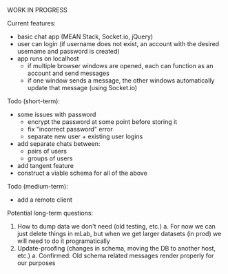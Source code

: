 WORK IN PROGRESS

Current features:
- basic chat app (MEAN Stack, Socket.io, jQuery)
- user can login (if username does not exist, an account with the desired username and password is created)
- app runs on localhost
  - if multiple browser windows are opened, each can function as an account and send messages
  - if one window sends a message, the other windows automatically update that message (using Socket.io)
  
Todo (short-term): 
- some issues with password
  - encrypt the password at some point before storing it
  - fix "incorrect password" error
  - separate new user + existing user logins
- add separate chats between:
  - pairs of users
  - groups of users
- add tangent feature
- construct a viable schema for all of the above

Todo (medium-term):
- add a remote client

Potential long-term questions:
1. How to dump data we don't need (old testing, etc.)
  a. For now we can just delete things in mLab, but when we get larger datasets (in prod) we will need to do it programatically
2. Update-proofing (changes in schema, moving the DB to another host, etc.)
  a. Confirmed: Old schema related messages render properly for our purposes
